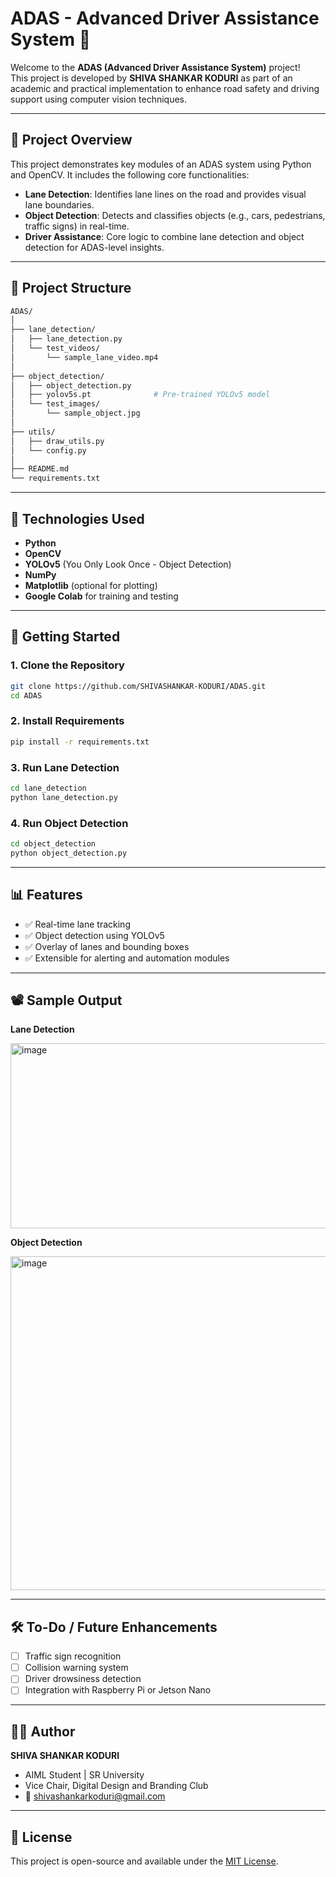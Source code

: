 # ADAS - Advanced Driver Assistance System 🚗

Welcome to the **ADAS (Advanced Driver Assistance System)** project!  
This project is developed by **SHIVA SHANKAR KODURI** as part of an academic and practical implementation to enhance road safety and driving support using computer vision techniques.

---

## 📌 Project Overview

This project demonstrates key modules of an ADAS system using Python and OpenCV. It includes the following core functionalities:

- **Lane Detection**: Identifies lane lines on the road and provides visual lane boundaries.
- **Object Detection**: Detects and classifies objects (e.g., cars, pedestrians, traffic signs) in real-time.
- **Driver Assistance**: Core logic to combine lane detection and object detection for ADAS-level insights.

---

## 📁 Project Structure

```bash
ADAS/
│
├── lane_detection/
│   ├── lane_detection.py
│   └── test_videos/
│       └── sample_lane_video.mp4
│
├── object_detection/
│   ├── object_detection.py
│   ├── yolov5s.pt              # Pre-trained YOLOv5 model
│   └── test_images/
│       └── sample_object.jpg
│
├── utils/
│   ├── draw_utils.py
│   └── config.py
│
├── README.md
└── requirements.txt
````

---

## 🧠 Technologies Used

* **Python**
* **OpenCV**
* **YOLOv5** (You Only Look Once - Object Detection)
* **NumPy**
* **Matplotlib** (optional for plotting)
* **Google Colab** for training and testing

---

## 🚀 Getting Started

### 1. Clone the Repository

```bash
git clone https://github.com/SHIVASHANKAR-KODURI/ADAS.git
cd ADAS
```

### 2. Install Requirements

```bash
pip install -r requirements.txt
```

### 3. Run Lane Detection

```bash
cd lane_detection
python lane_detection.py
```

### 4. Run Object Detection

```bash
cd object_detection
python object_detection.py
```

---

## 📊 Features

* ✅ Real-time lane tracking
* ✅ Object detection using YOLOv5
* ✅ Overlay of lanes and bounding boxes
* ✅ Extensible for alerting and automation modules

---

## 📽️ Sample Output
**Lane Detection**

<img width="515" height="296" alt="image" src="https://github.com/user-attachments/assets/7ba68f13-9b6b-4de6-b138-112e417346d8" />


**Object Detection**

<img width="800" height="534" alt="image" src="https://github.com/user-attachments/assets/bdee1916-aa4a-4a03-aee5-b680a20edcd6" />


---

## 🛠️ To-Do / Future Enhancements

* [ ] Traffic sign recognition
* [ ] Collision warning system
* [ ] Driver drowsiness detection
* [ ] Integration with Raspberry Pi or Jetson Nano

---

## 👨‍💻 Author

**SHIVA SHANKAR KODURI**

* AIML Student | SR University
* Vice Chair, Digital Design and Branding Club
* 📧 [shivashankarkoduri@gmail.com](mailto:shivashankarkoduri@gmail.com)

---

## 📜 License

This project is open-source and available under the [MIT License](LICENSE).

